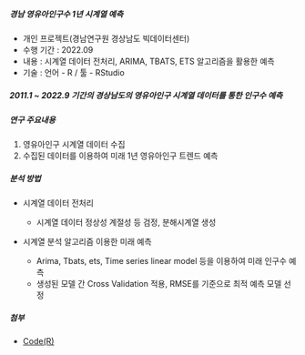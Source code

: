 ##### 경남 영유아인구수 1년 시계열 예측
 * 개인 프로젝트(경남연구원 경상남도 빅데이터센터)
 * 수행 기간 : 2022.09
 * 내용 : 시계열 데이터 전처리, ARIMA, TBATS, ETS 알고리즘을 활용한 예측
 * 기술 : 언어 - R / 툴 - RStudio

##### 2011.1 ~ 2022.9 기간의 경상남도의 영유아인구 시계열 데이터를 통한 인구수 예측

##### 연구 주요내용
 1. 영유아인구 시계열 데이터 수집
 2. 수집된 데이터를 이용하여 미래 1년 영유아인구 트렌드 예측

##### 분석 방법
 * 시계열 데이터 전처리
    * 시계열 데이터 정상성 계절성 등 검정, 분해시계열 생성 

 * 시계열 분석 알고리즘 이용한 미래 예측
    * Arima, Tbats, ets, Time series linear model 등을 이용하여 미래 인구수 예측
    * 생성된 모델 간 Cross Validation 적용, RMSE를 기준으로 최적 예측 모델 선정

##### 첨부
 * [Code(R)](code.R)
